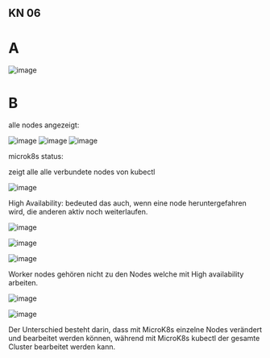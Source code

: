 ## KN 06

# A

![image](https://github.com/Noah8820/m347_2024/assets/113603845/a9e5136e-3812-49a3-b7ba-ffb177b41d93)

# B

alle nodes angezeigt:

![image](https://github.com/Noah8820/m347_2024/assets/113603845/7f304ffa-622b-4a76-ae85-cca334936fcd)
![image](https://github.com/Noah8820/m347_2024/assets/113603845/0d8ebc02-2b56-4858-aee1-1f24742f2e52)
![image](https://github.com/Noah8820/m347_2024/assets/113603845/779b24c6-59c3-44ce-8a20-440cf5929a86)


microk8s status:

zeigt alle alle verbundete nodes von kubectl

![image](https://github.com/Noah8820/m347_2024/assets/113603845/fe139d96-86ac-444c-b735-9397d7551c3b)

High Availability: bedeuted das auch, wenn eine node heruntergefahren wird, die anderen aktiv noch weiterlaufen.

![image](https://github.com/Noah8820/m347_2024/assets/113603845/259c6a59-5e53-4d54-b5bb-62ee4c001d29)

![image](https://github.com/Noah8820/m347_2024/assets/113603845/4fb84cc0-04e5-40a4-aa6a-0d9509550d79)


![image](https://github.com/Noah8820/m347_2024/assets/113603845/842b4cea-2cb0-49ff-9cda-4981e98e2a14)

Worker nodes gehören nicht zu den Nodes welche mit High availability arbeiten.

![image](https://github.com/Noah8820/m347_2024/assets/113603845/d2a2f338-ecca-42e5-bb3d-ac3403b691f5)

![image](https://github.com/Noah8820/m347_2024/assets/113603845/0e15f94e-7e69-4a1b-8151-5165cadf90d2)


Der Unterschied besteht darin, dass mit MicroK8s einzelne Nodes verändert und bearbeitet werden können, während mit MicroK8s kubectl der gesamte Cluster bearbeitet werden kann.

